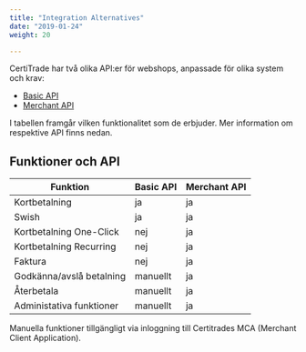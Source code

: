 ```yaml
---
title: "Integration Alternatives"
date: "2019-01-24"
weight: 20

---
```


CertiTrade har två olika API:er för webshops, anpassade för olika system och krav:

 * [Basic API](basic)
 * [Merchant API](merchant)

I tabellen framgår vilken funktionalitet som de erbjuder. Mer information om respektive API finns nedan.

## Funktioner och API

| Funktion                 | Basic API | Merchant API |
|--------------------------|-----------|--------------|
| Kortbetalning            | ja        | ja           |
| Swish                    | ja        | ja           |
| Kortbetalning One-Click  | nej       | ja           |
| Kortbetalning Recurring  | nej       | ja           |
| Faktura                  | nej       | ja           |
| Godkänna/avslå betalning | manuellt  | ja           |
| Återbetala               | manuellt  | ja           |
| Administativa funktioner | manuellt  | ja           |

Manuella funktioner tillgängligt via inloggning till Certitrades MCA (Merchant Client Application).
